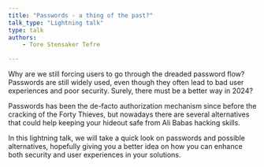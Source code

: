 ```yaml
---
title: "Passwords - a thing of the past?"
talk_type: "Lightning talk"
type: talk
authors:
    - Tore Stensaker Tefre

---
```

Why are we still forcing users to go through the dreaded password flow? Passwords are still widely used, even though they often lead to bad user experiences and poor security. Surely, there must be a better way in 2024?

Passwords has been the de-facto authorization mechanism since before the cracking of the Forty Thieves, but nowadays there are several alternatives that could help keeping your hideout safe from Ali Babas hacking skills.

In this lightning talk, we will take a quick look on passwords and possible alternatives, hopefully giving you a better idea on how you can enhance both security and user experiences in your solutions.
